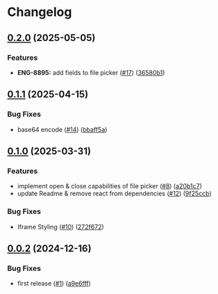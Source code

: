 # Changelog

## [0.2.0](https://github.com/StackOneHQ/file-picker/compare/file-picker-v0.1.1...file-picker-v0.2.0) (2025-05-05)


### Features

* **ENG-8895:** add fields to file picker ([#17](https://github.com/StackOneHQ/file-picker/issues/17)) ([36580b1](https://github.com/StackOneHQ/file-picker/commit/36580b15756f749761578c92128a003005ffc7b4))

## [0.1.1](https://github.com/StackOneHQ/file-picker/compare/file-picker-v0.1.0...file-picker-v0.1.1) (2025-04-15)


### Bug Fixes

* base64 encode ([#14](https://github.com/StackOneHQ/file-picker/issues/14)) ([bbaff5a](https://github.com/StackOneHQ/file-picker/commit/bbaff5a73dc95ceb930c2c04f8e6be640de01d3c))

## [0.1.0](https://github.com/StackOneHQ/file-picker/compare/file-picker-v0.0.2...file-picker-v0.1.0) (2025-03-31)


### Features

* implement open & close capabilities of file picker ([#8](https://github.com/StackOneHQ/file-picker/issues/8)) ([a20b1c7](https://github.com/StackOneHQ/file-picker/commit/a20b1c7fee4fc466205e97f9185491236ed8e93e))
* update Readme & remove react from dependencies ([#12](https://github.com/StackOneHQ/file-picker/issues/12)) ([9f25ccb](https://github.com/StackOneHQ/file-picker/commit/9f25ccbf4c85ab6c476e3893a6e28f94be0ff1aa))


### Bug Fixes

* Iframe Styling ([#10](https://github.com/StackOneHQ/file-picker/issues/10)) ([272f672](https://github.com/StackOneHQ/file-picker/commit/272f6722445af3d7557acb967c0e9dbbe0a3c67a))

## [0.0.2](https://github.com/StackOneHQ/file-picker/compare/file-picker-v0.0.1...file-picker-v0.0.2) (2024-12-16)


### Bug Fixes

* first release ([#1](https://github.com/StackOneHQ/file-picker/issues/1)) ([a9e6fff](https://github.com/StackOneHQ/file-picker/commit/a9e6fff0c3174beffaab819396283f25d8b17cf6))
